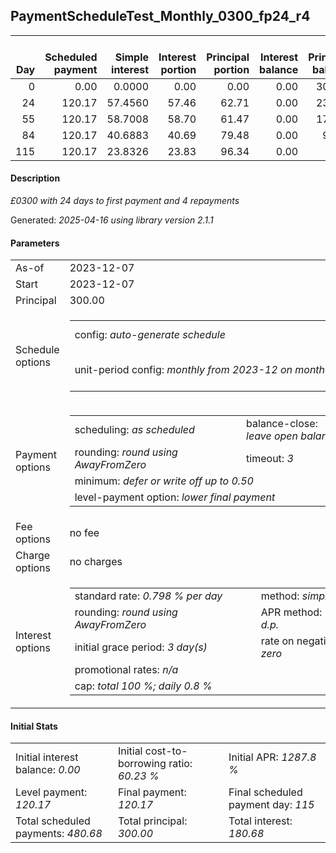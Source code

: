 <h2>PaymentScheduleTest_Monthly_0300_fp24_r4</h2>
<table>
    <thead style="vertical-align: bottom;">
        <th style="text-align: right;">Day</th>
        <th style="text-align: right;">Scheduled payment</th>
        <th style="text-align: right;">Simple interest</th>
        <th style="text-align: right;">Interest portion</th>
        <th style="text-align: right;">Principal portion</th>
        <th style="text-align: right;">Interest balance</th>
        <th style="text-align: right;">Principal balance</th>
        <th style="text-align: right;">Total simple interest</th>
        <th style="text-align: right;">Total interest</th>
        <th style="text-align: right;">Total principal</th>
    </thead>
    <tr style="text-align: right;">
        <td class="ci00">0</td>
        <td class="ci01" style="white-space: nowrap;">0.00</td>
        <td class="ci02">0.0000</td>
        <td class="ci03">0.00</td>
        <td class="ci04">0.00</td>
        <td class="ci05">0.00</td>
        <td class="ci06">300.00</td>
        <td class="ci07">0.0000</td>
        <td class="ci08">0.00</td>
        <td class="ci09">0.00</td>
    </tr>
    <tr style="text-align: right;">
        <td class="ci00">24</td>
        <td class="ci01" style="white-space: nowrap;">120.17</td>
        <td class="ci02">57.4560</td>
        <td class="ci03">57.46</td>
        <td class="ci04">62.71</td>
        <td class="ci05">0.00</td>
        <td class="ci06">237.29</td>
        <td class="ci07">57.4560</td>
        <td class="ci08">57.46</td>
        <td class="ci09">62.71</td>
    </tr>
    <tr style="text-align: right;">
        <td class="ci00">55</td>
        <td class="ci01" style="white-space: nowrap;">120.17</td>
        <td class="ci02">58.7008</td>
        <td class="ci03">58.70</td>
        <td class="ci04">61.47</td>
        <td class="ci05">0.00</td>
        <td class="ci06">175.82</td>
        <td class="ci07">116.1568</td>
        <td class="ci08">116.16</td>
        <td class="ci09">124.18</td>
    </tr>
    <tr style="text-align: right;">
        <td class="ci00">84</td>
        <td class="ci01" style="white-space: nowrap;">120.17</td>
        <td class="ci02">40.6883</td>
        <td class="ci03">40.69</td>
        <td class="ci04">79.48</td>
        <td class="ci05">0.00</td>
        <td class="ci06">96.34</td>
        <td class="ci07">156.8451</td>
        <td class="ci08">156.85</td>
        <td class="ci09">203.66</td>
    </tr>
    <tr style="text-align: right;">
        <td class="ci00">115</td>
        <td class="ci01" style="white-space: nowrap;">120.17</td>
        <td class="ci02">23.8326</td>
        <td class="ci03">23.83</td>
        <td class="ci04">96.34</td>
        <td class="ci05">0.00</td>
        <td class="ci06">0.00</td>
        <td class="ci07">180.6777</td>
        <td class="ci08">180.68</td>
        <td class="ci09">300.00</td>
    </tr>
</table>
<h4>Description</h4>
<p><i>£0300 with 24 days to first payment and 4 repayments</i></p>
<p>Generated: <i>2025-04-16 using library version 2.1.1</i></p>
<h4>Parameters</h4>
<table>
    <tr>
        <td>As-of</td>
        <td>2023-12-07</td>
    </tr>
    <tr>
        <td>Start</td>
        <td>2023-12-07</td>
    </tr>
    <tr>
        <td>Principal</td>
        <td>300.00</td>
    </tr>
    <tr>
        <td>Schedule options</td>
        <td>
            <table>
                <tr>
                    <td>config: <i>auto-generate schedule</i></td>
                    <td>payment count: <i>4</i></td>
                </tr>
                <tr>
                    <td style="white-space: nowrap;">unit-period config: <i>monthly from 2023-12 on month-end</i></td>
                    <td>max duration: <i>unlimited</i></td>
                </tr>
            </table>
        </td>
    </tr>
    <tr>
        <td>Payment options</td>
        <td>
            <table>
                <tr>
                    <td>scheduling: <i>as scheduled</i></td>
                    <td>balance-close: <i>leave&nbsp;open&nbsp;balance</i></td>
                </tr>
                <tr>
                    <td>rounding: <i>round using AwayFromZero</i></td>
                    <td>timeout: <i>3</i></td>
                </tr>
                <tr>
                    <td colspan='2'>minimum: <i>defer&nbsp;or&nbsp;write&nbsp;off&nbsp;up&nbsp;to&nbsp;0.50</i></td>
                </tr>
                <tr>
                    <td colspan='2'>level-payment option: <i>lower&nbsp;final&nbsp;payment</i></td>
                </tr>
            </table>
        </td>
    </tr>
    <tr>
        <td>Fee options</td>
        <td>no fee
        </td>
    </tr>
    <tr>
        <td>Charge options</td>
        <td>no charges
        </td>
    </tr>
    <tr>
        <td>Interest options</td>
        <td>
            <table>
                <tr>
                    <td>standard rate: <i>0.798 % per day</i></td>
                    <td>method: <i>simple</i></td>
                </tr>
                <tr>
                    <td>rounding: <i>round using AwayFromZero</i></td>
                    <td>APR method: <i>UK FCA to 1 d.p.</i></td>
                </tr>
                <tr>
                    <td>initial grace period: <i>3 day(s)</i></td>
                    <td>rate on negative balance: <i>zero</i></td>
                </tr>
                <tr>
                    <td colspan="2">promotional rates: <i><i>n/a</i></i></td>
                </tr>
                <tr>
                    <td colspan="2">cap: <i>total 100 %; daily 0.8 %</td>
                </tr>
            </table>
        </td>
    </tr>
</table>
<h4>Initial Stats</h4>
<table>
    <tr>
        <td>Initial interest balance: <i>0.00</i></td>
        <td>Initial cost-to-borrowing ratio: <i>60.23 %</i></td>
        <td>Initial APR: <i>1287.8 %</i></td>
    </tr>
    <tr>
        <td>Level payment: <i>120.17</i></td>
        <td>Final payment: <i>120.17</i></td>
        <td>Final scheduled payment day: <i>115</i></td>
    </tr>
    <tr>
        <td>Total scheduled payments: <i>480.68</i></td>
        <td>Total principal: <i>300.00</i></td>
        <td>Total interest: <i>180.68</i></td>
    </tr>
</table>
